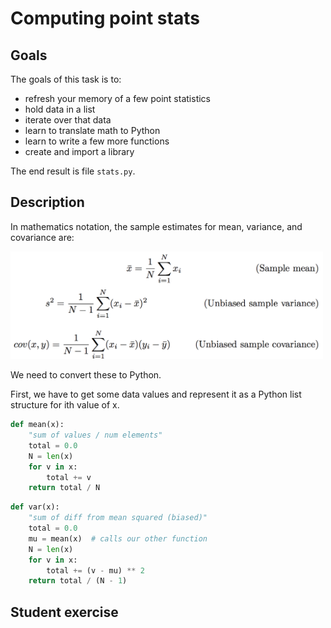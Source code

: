 # Computing point stats

## Goals

The goals of this task is to:

* refresh your memory of a few point statistics
* hold data in a list
* iterate over that data
* learn to translate math to Python
* learn to write a few more functions
* create and import a library

The end result is file `stats.py`.

## Description

In mathematics notation, the sample estimates for mean, variance, and covariance are:

<img src="figures/point-stats.png" width=500>

We need to convert these to Python.

First, we have to get some data values and represent it as a Python list structure for ith value of x.

```python
def mean(x):
    "sum of values / num elements"
    total = 0.0
    N = len(x)
    for v in x:
        total += v
    return total / N
```

```python
def var(x):
    "sum of diff from mean squared (biased)"
    total = 0.0
    mu = mean(x)  # calls our other function
    N = len(x)
    for v in x:
        total += (v - mu) ** 2
    return total / (N - 1)
```

## Student exercise
